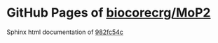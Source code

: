 GitHub Pages of [biocorecrg/MoP2](https://github.com/biocorecrg/MoP2.git)
===
Sphinx html documentation of [982fc54c](https://github.com/biocorecrg/MoP2/tree/982fc54c90e15b78df8e182d61d6978d1a7cc19d)
